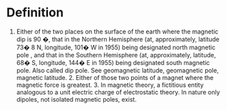 # Definition

1.  Either of the two places on the surface of the earth where the
    magnetic dip is 90 �, that in the Northern Hemisphere (at,
    approximately, latitude 73� 8 N, longitude, 101� W in 1955) being
    designated north magnetic pole , and that in the Southern Hemisphere
    (at, approximately, latitude, 68� S, longitude, 144� E in 1955)
    being designated south magnetic pole. Also called dip pole. See
    geomagnetic latitude, geomagnetic pole, magnetic latitude. 2. Either
    of those two points of a magnet where the magnetic force is
    greatest. 3. In magnetic theory, a fictitious entity analogous to a
    unit electric charge of electrostatic theory. In nature only
    dipoles, not isolated magnetic poles, exist.
